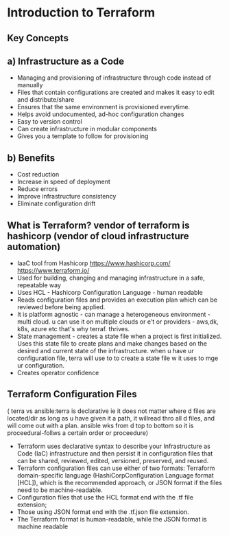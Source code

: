 # **Introduction to Terraform**

## Key Concepts

## a) **Infrastructure as a Code**
  - Managing and provisioning of infrastructure through code instead of manually
  - Files that contain configurations are created and makes it easy to edit and distribute/share
  - Ensures that the same environment is provisioned everytime.
  - Helps avoid undocumented, ad-hoc configuration changes
  - Easy to version control
  - Can create infrastructure in modular components
  - Gives you a template to follow for provisioning

## b) **Benefits**
  - Cost reduction
  - Increase in speed of deployment
  - Reduce errors
  - Improve infrastructure consistency
  - Eliminate configuration drift

## **What is Terraform?**  vendor of terraform is hashicorp  (vendor of cloud infrastructure automation)    
  - IaaC tool from Hashicorp     https://www.hashicorp.com/  https://www.terraform.io/
  - Used for building, changing and managing infrastructure in a safe, repeatable way
  - Uses HCL - Hashicorp Configuration Language - human readable
  - Reads configuration files and provides an execution plan which can be reviewed before being applied.
  - It is platform agnostic - can manage a heterogeneous environment - multi cloud. u can use it
    on multiple clouds or e't or providers  - aws,dk, k8s, azure etc that's why terraf. thrives. 
  - State management - creates a state file when a project is first initialized. Uses this state file to  create plans and make changes based on the desired and current state of the infrastructure.
   when u have ur configuration file, terra will use to to create a state file w it uses to
   mge ur configuration.
  - Creates operator confidence

  ## **Terraform Configuration Files**
 ( terra vs ansible:terra is declarative ie it does not matter where d files are located/dir as long as u have given it a path, it willread thro all d files, and will come out with a plan. ansible wks from d top to bottom so it is proceedural-follws a certain order or proceedure)
- Terraform uses declarative syntax to describe your Infrastructure as Code (IaC) infrastructure
and then persist it in configuration files that can be shared, reviewed, edited, versioned,
preserved, and reused.
- Terraform configuration files can use either of two formats: Terraform domain-specific
language (HashiCorpConfiguration Language format [HCL]), which is the recommended
approach, or JSON format if the files need to be machine-readable.
- Configuration files that use the HCL format end with the .tf file extension;
- Those using JSON format end with the .tf.json file extension.
- The Terraform format is human-readable, while the JSON format is machine readable
